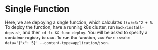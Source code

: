# Single Function

Here, we are deploying a single function, which calculates `f(x)=3x^2 + 5`. To deploy the function, have a running k8s cluster, run `hack/install-deps.sh`,
and then `cd fx && func deploy`. You will be asked to specify a container registry to use. To run the function, use `func invoke --data='{"x": 5}' --content-type=application/json`.
